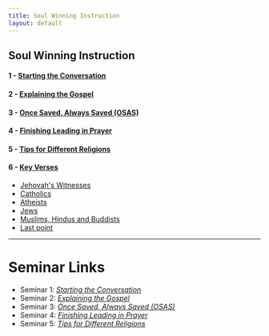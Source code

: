 ```yaml
---
title: Soul Winning Instruction
layout: default
---
```


## Soul Winning Instruction
#### 1 - [Starting the Conversation](/soulwinning/soulwinning-instruction/starting-the-conversation)
#### 2 - [Explaining the Gospel	](/soulwinning/soulwinning-instruction/explaining-the-gospel)
#### 3 - [Once Saved, Always Saved (OSAS)](/soulwinning/soulwinning-instruction/osas)
#### 4 - [Finishing Leading in Prayer](/soulwinning/soulwinning-instruction/lead-in-prayer)
#### 5 - [Tips for Different Religions](/soulwinning/soulwinning-instruction/religions)
#### 6 - [Key Verses](/soulwinning/soulwinning-instruction/key-verses)
   * [Jehovah's Witnesses](/soulwinning/soulwinning-instruction/religions#jehovahs-witnesses)
   * [Catholics](/soulwinning/soulwinning-instruction/religions#catholics)
   * [Atheists](/soulwinning/soulwinning-instruction/religions#atheists)
   * [Jews](/soulwinning/soulwinning-instruction/religions#jews)
   * [Muslims, Hindus and Buddists](soulwinning/soulwinning-instruction/religion#muslims-hindus-and-buddists)
   * [Last point](soulwinning/soulwinning-instruction/religion#last-point)

---

# Seminar Links
*  Seminar 1: *[Starting the Conversation](https://www.youtube.com/watch?v=a2a0CmfBWRY&list=PLnnak9ni21Y9BMGOfr3XxAcGadBKC0lQj&index=2)*
* Seminar 2: *[Explaining the Gospel](https://www.youtube.com/watch?v=2Rf_Z1BeCcM&list=PLnnak9ni21Y9BMGOfr3XxAcGadBKC0lQj&index=3)*
* Seminar 3: *[Once Saved, Always Saved (OSAS)](https://www.youtube.com/watch?v=qWyLfuUkMBc&list=PLnnak9ni21Y9BMGOfr3XxAcGadBKC0lQj&index=5)*
* Seminar 4: *[Finishing Leading in Prayer](https://www.youtube.com/watch?v=lztNNIQ3eEc&list=PLnnak9ni21Y9BMGOfr3XxAcGadBKC0lQj&index=7)*
* Seminar 5: *[Tips for Different Religions](https://www.youtube.com/watch?v=S2mHrtu-DLs&list=PLnnak9ni21Y9BMGOfr3XxAcGadBKC0lQj&index=9)*
